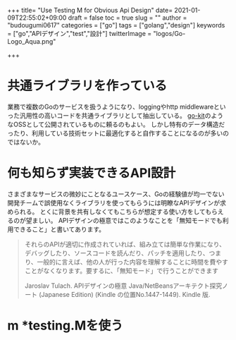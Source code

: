 +++
title= "Use Testing M for Obvious Api Design"
date= 2021-01-09T22:55:02+09:00
draft = false
toc = true
slug = ""
author = "budougumi0617"
categories = ["go"]
tags = ["golang","design"]
keywords = ["go","APIデザイン","test","設計"]
twitterImage = "logos/Go-Logo_Aqua.png"

+++

<!--more-->


# 共通ライブラリを作っている
業務で複数のGoのサービスを扱うようになり、loggingやhttp middlewareといった汎用性の高いコードを共通ライブラリとして抽出している。
[go-kit](https://github.com/go-kit/kit)のようなOSSとして公開されているものに頼るのもよい。
しかし特有のデータ構造だったり、利用している技術セットに最適化すると自作することになるのが多いのではないか。

# 何も知らず実装できるAPI設計
さまざまなサービスの微妙にことなるユースケース、Goの経験値が均一でない開発チームで誤使用なくライブラリを使ってもらうには明瞭なAPIデザインが求められる。
とくに背景を共有しなくてもこちらが想定する使い方をしてもらえるのが望ましい。
APIデザインの極意ではこのようなことを「無知モードでも利用できること」と書いてあります。

> それらのAPIが適切に作成されていれば、組み立ては簡単な作業になり、デバッグしたり、ソースコードを読んだり、パッチを適用したり、つまり、一般的に言えば、他の人が行った内容を理解することに時間を費やすことがなくなります。要するに、「無知モード」で行うことができます
> 
> Jaroslav Tulach. APIデザインの極意 Java/NetBeansアーキテクト探究ノート (Japanese Edition) (Kindle の位置No.1447-1449). Kindle 版. 



# m *testing.Mを使う
